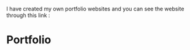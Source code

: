 I have created my own portfolio websites and you can see the website through this link :
# Portfolio

